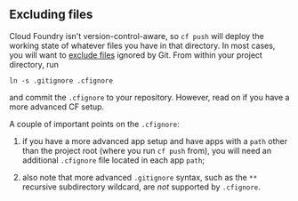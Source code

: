 ## Excluding files

Cloud Foundry isn't version-control-aware, so `cf push` will deploy the working state of whatever files you have in that directory. In most cases, you will want to [exclude files](https://docs.cloudfoundry.org/devguide/deploy-apps/prepare-to-deploy.html#exclude) ignored by Git. From within your project directory, run

``
ln -s .gitignore .cfignore
``

and commit the `.cfignore` to your repository. However, read on if you have a more advanced CF setup.

A couple of important points on the `.cfignore`:

1. if you have a more advanced app setup and have apps with a `path` other than the project root (where you run `cf push` from), you will need an additional `.cfignore` file located in each app `path`;

2. also note that more advanced `.gitignore` syntax, such as the `**` recursive subdirectory wildcard, are _not_ supported by `.cfignore`.

